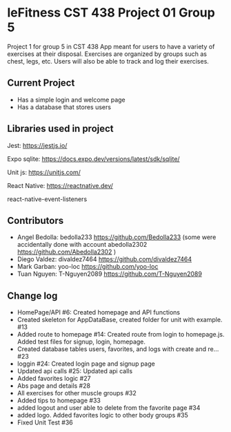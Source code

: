 
# leFitness CST 438 Project 01 Group 5

Project 1 for group 5 in CST 438
App meant for users to have a variety of exercises at their disposal. Exercises are organized by groups such as chest, legs, etc. Users will also be able to track and log their exercises. 



## Current Project

- Has a simple login and welcome page
- Has a database that stores users


## Libraries used in project
Jest: https://jestjs.io/

Expo sqlite: https://docs.expo.dev/versions/latest/sdk/sqlite/ 

Unit js: https://unitjs.com/

React Native: https://reactnative.dev/

react-native-event-listeners



## Contributors

- Angel Bedolla: bedolla233 https://github.com/Bedolla233 (some were accidentally done with account abedolla2302 https://github.com/Abedolla2302 )
- Diego Valdez: divaldez7464 https://github.com/divaldez7464
- Mark Garban: yoo-loc https://github.com/yoo-loc 
- Tuan Nguyen: T-Nguyen2089 https://github.com/T-Nguyen2089
  
## Change log

- HomePage/API #6: Created homepage and API functions
- Created skeleton for AppDataBase, created folder for unit with example. #13
- Added route to homepage #14: Created route from login to homepage.js. Added test files for signup, login, homepage.
- Created database tables users, favorites, and logs with create and re… #23
- loggin #24: Created login page and signup page
- Updated api calls #25: Updated api calls
- Added favorites logic #27
- Abs page and details #28
- All exercises for other muscle groups #32
- Added tips to homepage #33
- added logout and user able to delete from the favorite page #34
- added logo. Added favorites logic to other body groups #35
- Fixed Unit Test #36

